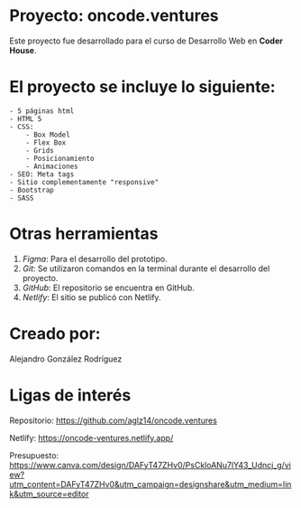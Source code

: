 # Proyecto: oncode.ventures

Este proyecto fue desarrollado para el curso de Desarrollo Web en **Coder House**.

# El proyecto se incluye lo siguiente:
    - 5 páginas html
    - HTML 5
    - CSS:
        - Box Model
        - Flex Box
        - Grids
        - Posicionamiento
        - Animaciones
    - SEO: Meta tags
    - Sitio complementamente "responsive"
    - Bootstrap
    - SASS

# Otras herramientas
1. *Figma*: Para el desarrollo del prototipo.
2. *Git*: Se utilizaron comandos en la terminal durante el desarrollo del proyecto.
3. *GitHub*: El repositorio se encuentra en GitHub.
4. *Netlify*: El sitio se publicó con Netlify.

# Creado por:
Alejandro González Rodríguez

# Ligas de interés
Repositorio:
<https://github.com/aglz14/oncode.ventures>

Netlify:
<https://oncode-ventures.netlify.app/>

Presupuesto:
<https://www.canva.com/design/DAFyT47ZHv0/PsCkloANu7lY43_Udncj_g/view?utm_content=DAFyT47ZHv0&utm_campaign=designshare&utm_medium=link&utm_source=editor>